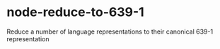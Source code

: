 # node-reduce-to-639-1
Reduce a number of language representations to their canonical 639-1 representation
